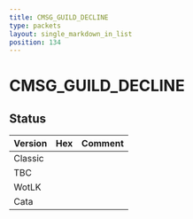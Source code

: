 ```yaml
---
title: CMSG_GUILD_DECLINE
type: packets
layout: single_markdown_in_list
position: 134
---
```


# CMSG_GUILD_DECLINE

## Status

Version | Hex | Comment
---------- | ---------- | ---------- 
Classic |  |  
TBC |  |  
WotLK |  |  
Cata |  |  
